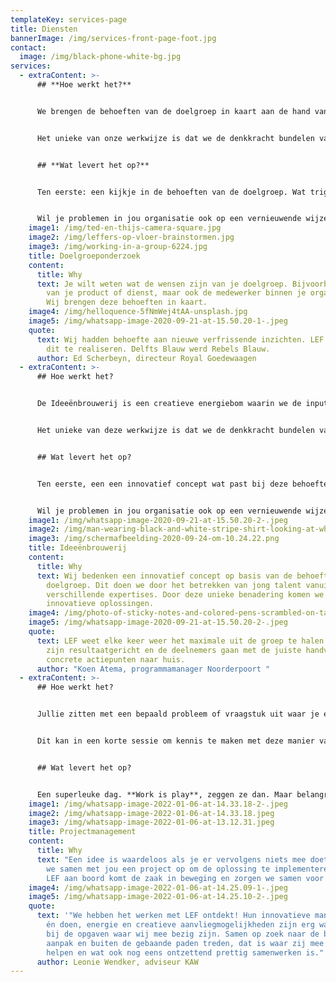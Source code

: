 ```yaml
---
templateKey: services-page
title: Diensten
bannerImage: /img/services-front-page-foot.jpg
contact:
  image: /img/black-phone-white-bg.jpg
services:
  - extraContent: >-
      ## **Hoe werkt het?**


      We brengen de behoeften van de doelgroep in kaart aan de hand van focusgroepsessies, 2) vervolgens gebruiken we deze input om een innovatief concept te bedenken dat voorziet in deze behoeften en 3) we komen het uitgewerkte concept implementeren en uitvoeren in de organisatie. 


      Het unieke van onze werkwijze is dat we de denkkracht bundelen van een team van jong talent tussen de 18 en 35 jaar. Allemaal met verschillende expertises. Onze poule bestaat uit meer dan vijftig studenten, jonge ondernemers en starters waardoor we in korte tijd tot een innovatief concept voor de opgehaalde behoeften kunnen komen.


      ## **Wat levert het op?**


      Ten eerste: een kijkje in de behoeften van de doelgroep. Wat triggert de doelgroep? Kortom, een enorm waardevol proces om achter de wensen en beweegredenen van deze groep te komen en hier gelijk wat mee te doen. 


      Wil je problemen in jou organisatie ook op een vernieuwende wijze aanpakken? Neem dan contact op met Teddy! +31652251395
    image1: /img/ted-en-thijs-camera-square.jpg
    image2: /img/leffers-op-vloer-brainstormen.jpg
    image3: /img/working-in-a-group-6224.jpg
    title: Doelgroeponderzoek
    content:
      title: Why
      text: Je wilt weten wat de wensen zijn van je doelgroep. Bijvoorbeeld de klant
        van je product of dienst, maar ook de medewerker binnen je organisatie.
        Wij brengen deze behoeften in kaart.
    image4: /img/helloquence-5fNmWej4tAA-unsplash.jpg
    image5: /img/whatsapp-image-2020-09-21-at-15.50.20-1-.jpeg
    quote:
      text: Wij hadden behoefte aan nieuwe verfrissende inzichten. LEF was in staat
        dit te realiseren. Delfts Blauw werd Rebels Blauw.
      author: Ed Scherbeyn, directeur Royal Goedewaagen
  - extraContent: >-
      ## Hoe werkt het?


      De Ideeënbrouwerij is een creatieve energiebom waarin we de input uit het doelgroeponderzoek gebruiken om tot een **innovatief** **concept** te komen. Perfect op maat zodat het voorziet in deze behoeften.


      Het unieke van deze werkwijze is dat we de denkkracht bundelen van een groep van jong talent tussen de 18 en 35 jaar, allemaal met verschillende expertises en perspectieven. We werken met verschillende teams, net zolang er een concept uitrolt waar je stijl van achterover slaat. 


      ## Wat levert het op?


      Ten eerste, een een innovatief concept wat past bij deze behoeften. Dit kan zijn in de vorm van bijvoorbeeld een (marketing)strategie, een sterke businesscase of een vernieuwend product of dienst. Kortom, een enorm waardevol proces om achter de wensen en beweegredenen van deze groep te komen en hier gelijk wat mee te doen. 


      Wil je problemen in jou organisatie ook op een vernieuwende wijze aanpakken? Neem dan contact op met Teddy! +31652251395
    image1: /img/whatsapp-image-2020-09-21-at-15.50.20-2-.jpeg
    image2: /img/man-wearing-black-and-white-stripe-shirt-looking-at-white-212286.jpg
    image3: /img/schermafbeelding-2020-09-24-om-10.24.22.png
    title: Ideeënbrouwerij
    content:
      title: Why
      text: Wij bedenken een innovatief concept op basis van de behoeften van de
        doelgroep. Dit doen we door het betrekken van jong talent vanuit
        verschillende expertises. Door deze unieke benadering komen we tot écht
        innovatieve oplossingen.
    image4: /img/photo-of-sticky-notes-and-colored-pens-scrambled-on-table-632470.jpg
    image5: /img/whatsapp-image-2020-09-21-at-15.50.20-2-.jpeg
    quote:
      text: LEF weet elke keer weer het maximale uit de groep te halen. De sessies
        zijn resultaatgericht en de deelnemers gaan met de juiste handvatten en
        concrete actiepunten naar huis.
      author: "Koen Atema, programmamanager Noorderpoort "
  - extraContent: >-
      ## Hoe werkt het?


      Jullie zitten met een bepaald probleem of vraagstuk uit waar je een innovatief plan voor wilt bedenken. Maar dat wil je graag zélf doen. Dat kan! Wij begeleiden je daarin. We beginnen met het **verkennen** van het vraagstuk. Vervolgens helpen we jullie out of the box te denken in de **ideegeneratie**. We rekken de kaders zover mogelijk uit en denken we alleen in mogelijkheden en kansen. Tijdens de **uitwerking** focussen we ons op de beste ideeën en beslissen wat het meest relevant is. 


      Dit kan in een korte sessie om kennis te maken met deze manier van werken of in een week waardoor je de tijd krijgt om het idee ook echt uit te werken. 


      ## Wat levert het op?


      Een superleuke dag. **Work is play**, zeggen ze dan. Maar belangrijker dan dat: een innovatief idee voor een probleem of vraagstuk.
    image1: /img/whatsapp-image-2022-01-06-at-14.33.18-2-.jpeg
    image2: /img/whatsapp-image-2022-01-06-at-14.33.18.jpeg
    image3: /img/whatsapp-image-2022-01-06-at-13.12.31.jpeg
    title: Projectmanagement
    content:
      title: Why
      text: "Een idee is waardeloos als je er vervolgens niets mee doet. Daarom zetten
        we samen met jou een project op om de oplossing te implementeren. Met
        LEF aan boord komt de zaak in beweging en zorgen we samen voor impact. "
    image4: /img/whatsapp-image-2022-01-06-at-14.25.09-1-.jpeg
    image5: /img/whatsapp-image-2022-01-06-at-14.25.10-2-.jpeg
    quote:
      text: '"We hebben het werken met LEF ontdekt! Hun innovatieve manier van denken
        én doen, energie en creatieve aanvliegmogelijkheden zijn erg waardevol
        bij de opgaven waar wij mee bezig zijn. Samen op zoek naar de beste
        aanpak en buiten de gebaande paden treden, dat is waar zij mee bij
        helpen en wat ook nog eens ontzettend prettig samenwerken is."'
      author: Leonie Wendker, adviseur KAW
---
```

